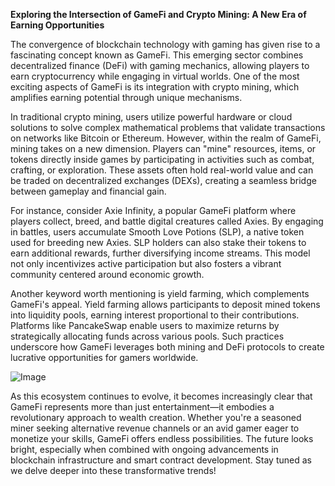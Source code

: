 **Exploring the Intersection of GameFi and Crypto Mining: A New Era of Earning Opportunities**

The convergence of blockchain technology with gaming has given rise to a fascinating concept known as GameFi. This emerging sector combines decentralized finance (DeFi) with gaming mechanics, allowing players to earn cryptocurrency while engaging in virtual worlds. One of the most exciting aspects of GameFi is its integration with crypto mining, which amplifies earning potential through unique mechanisms.

In traditional crypto mining, users utilize powerful hardware or cloud solutions to solve complex mathematical problems that validate transactions on networks like Bitcoin or Ethereum. However, within the realm of GameFi, mining takes on a new dimension. Players can "mine" resources, items, or tokens directly inside games by participating in activities such as combat, crafting, or exploration. These assets often hold real-world value and can be traded on decentralized exchanges (DEXs), creating a seamless bridge between gameplay and financial gain.

For instance, consider Axie Infinity, a popular GameFi platform where players collect, breed, and battle digital creatures called Axies. By engaging in battles, users accumulate Smooth Love Potions (SLP), a native token used for breeding new Axies. SLP holders can also stake their tokens to earn additional rewards, further diversifying income streams. This model not only incentivizes active participation but also fosters a vibrant community centered around economic growth.

Another keyword worth mentioning is yield farming, which complements GameFi's appeal. Yield farming allows participants to deposit mined tokens into liquidity pools, earning interest proportional to their contributions. Platforms like PancakeSwap enable users to maximize returns by strategically allocating funds across various pools. Such practices underscore how GameFi leverages both mining and DeFi protocols to create lucrative opportunities for gamers worldwide.

![Image](https://github.com/user-attachments/assets/057c907c-805e-4310-a052-f5031067f3de)

As this ecosystem continues to evolve, it becomes increasingly clear that GameFi represents more than just entertainment—it embodies a revolutionary approach to wealth creation. Whether you're a seasoned miner seeking alternative revenue channels or an avid gamer eager to monetize your skills, GameFi offers endless possibilities. The future looks bright, especially when combined with ongoing advancements in blockchain infrastructure and smart contract development. Stay tuned as we delve deeper into these transformative trends!